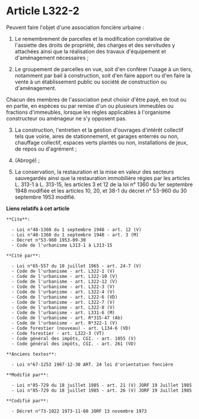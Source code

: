 # Article L322-2

Peuvent faire l'objet d'une association foncière urbaine :

1. Le remembrement de parcelles et la modification corrélative de l'assiette des droits de propriété, des charges et des
servitudes y attachées ainsi que la réalisation des travaux d'équipement et d'aménagement nécessaires ;

2. Le groupement de parcelles en vue, soit d'en conférer l'usage à un tiers, notamment par bail à construction, soit d'en
faire apport ou d'en faire la vente à un établissement public ou société de construction ou d'aménagement.

Chacun des membres de l'association peut choisir d'être payé, en tout ou en partie, en espèces ou par remise d'un ou
plusieurs immeubles ou fractions d'immeubles, lorsque les règles applicables à l'organisme constructeur ou aménageur ne s'y
opposent pas.

3. La construction, l'entretien et la gestion d'ouvrages d'intérêt collectif tels que voirie, aires de stationnement, et
garages enterrés ou non, chauffage collectif, espaces verts plantés ou non, installations de jeux, de repos ou d'agrément ;

4. (Abrogé) ;

5. La conservation, la restauration et la mise en valeur des secteurs sauvegardés ainsi que la restauration immobilière
régies par les articles L. 313-1 à L. 313-15, les articles 3 et 12 de la loi n° 1360 du 1er septembre 1948 modifiée et les
articles 10, 20, et 38-1 du décret n° 53-960 du 30 septembre 1953 modifié.

**Liens relatifs à cet article**

	**Cite**:

	  - Loi n°48-1360 du 1 septembre 1948 - art. 12 (V)
	  - Loi n°48-1360 du 1 septembre 1948 - art. 3 (M)
	  - Décret n°53-960 1953-09-30
	  - Code de l'urbanisme L313-1 à L313-15

	**Cité par**:

	  - Loi n°65-557 du 10 juillet 1965 - art. 24-7 (V)
	  - Code de l'urbanisme - art. L322-1 (V)
	  - Code de l'urbanisme - art. L322-10 (V)
	  - Code de l'urbanisme - art. L322-12 (V)
	  - Code de l'urbanisme - art. L322-3 (V)
	  - Code de l'urbanisme - art. L322-4 (V)
	  - Code de l'urbanisme - art. L322-6 (VD)
	  - Code de l'urbanisme - art. L322-7 (V)
	  - Code de l'urbanisme - art. L322-8 (V)
	  - Code de l'urbanisme - art. L331-6 (M)
	  - Code de l'urbanisme - art. R*315-47 (Ab)
	  - Code de l'urbanisme - art. R*322-1 (V)
	  - Code forestier (nouveau) - art. L134-6 (VD)
	  - Code forestier - art. L322-3 (VT)
	  - Code général des impôts, CGI. - art. 1055 (V)
	  - Code général des impôts, CGI. - art. 261 (VD)

	**Anciens textes**:

	  - Loi n°67-1253 1967-12-30 ART. 24 loi d'orientation foncière

	**Modifié par**:

	  - Loi n°85-729 du 18 juillet 1985 - art. 21 (V) JORF 19 Juillet 1985
	  - Loi n°85-729 du 18 juillet 1985 - art. 26 (V) JORF 19 Juillet 1985

	**Codifié par**:

	  - Décret n°73-1022 1973-11-08 JORF 13 novembre 1973

